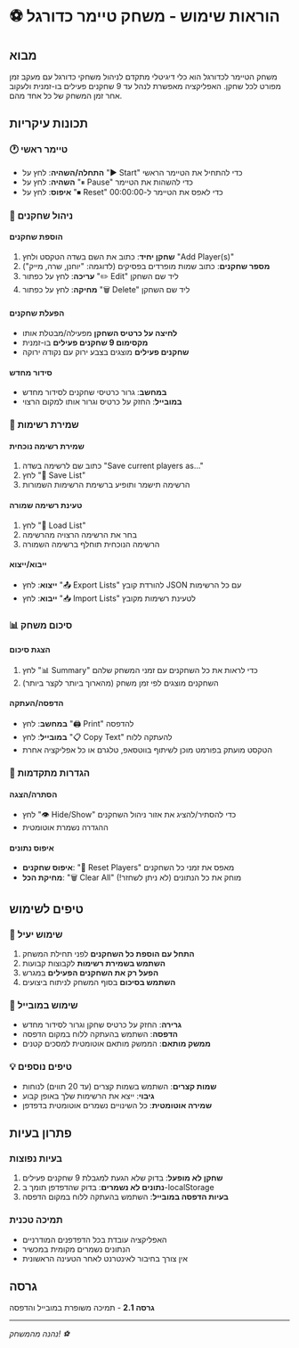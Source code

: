 # ⚽ הוראות שימוש - משחק טיימר כדורגל

## מבוא
משחק הטיימר לכדורגל הוא כלי דיגיטלי מתקדם לניהול משחקי כדורגל עם מעקב זמן מפורט לכל שחקן. האפליקציה מאפשרת לנהל עד 9 שחקנים פעילים בו-זמנית ולעקוב אחר זמן המשחק של כל אחד מהם.

## תכונות עיקריות

### 🕐 טיימר ראשי
- **התחלה/השהיה**: לחץ על "▶ Start" כדי להתחיל את הטיימר הראשי
- **השהיה**: לחץ על "⏸ Pause" כדי להשהות את הטיימר
- **איפוס**: לחץ על "⏹ Reset" כדי לאפס את הטיימר ל-00:00:00

### 👥 ניהול שחקנים

#### הוספת שחקנים
1. **שחקן יחיד**: כתוב את השם בשדה הטקסט ולחץ "Add Player(s)"
2. **מספר שחקנים**: כתוב שמות מופרדים בפסיקים (לדוגמה: "יוחנן, שרה, מייק")
3. **עריכה**: לחץ על כפתור "✏️ Edit" ליד שם השחקן
4. **מחיקה**: לחץ על כפתור "🗑️ Delete" ליד שם השחקן

#### הפעלת שחקנים
- **לחיצה על כרטיס השחקן** מפעילה/מבטלת אותו
- **מקסימום 9 שחקנים פעילים** בו-זמנית
- **שחקנים פעילים** מוצגים בצבע ירוק עם נקודה ירוקה

#### סידור מחדש
- **במחשב**: גרור כרטיסי שחקנים לסידור מחדש
- **במובייל**: החזק על כרטיס וגרור אותו למקום הרצוי

### 💾 שמירת רשימות

#### שמירת רשימה נוכחית
1. כתוב שם לרשימה בשדה "Save current players as..."
2. לחץ "💾 Save List"
3. הרשימה תישמר ותופיע ברשימת הרשימות השמורות

#### טעינת רשימה שמורה
1. לחץ "📂 Load List"
2. בחר את הרשימה הרצויה מהרשימה
3. הרשימה הנוכחית תוחלף ברשימה השמורה

#### ייבוא/ייצוא
- **ייצוא**: לחץ "📤 Export Lists" להורדת קובץ JSON עם כל הרשימות
- **ייבוא**: לחץ "📥 Import Lists" לטעינת רשימות מקובץ

### 📊 סיכום משחק

#### הצגת סיכום
1. לחץ "📊 Summary" כדי לראות את כל השחקנים עם זמני המשחק שלהם
2. השחקנים מוצגים לפי זמן משחק (מהארוך ביותר לקצר ביותר)

#### הדפסה/העתקה
- **במחשב**: לחץ "🖨️ Print" להדפסה
- **במובייל**: לחץ "📋 Copy Text" להעתקה ללוח
- הטקסט מועתק בפורמט מוכן לשיתוף בווטסאפ, טלגרם או כל אפליקציה אחרת

### 🔧 הגדרות מתקדמות

#### הסתרה/הצגה
- לחץ "👁️ Hide/Show" כדי להסתיר/להציג את אזור ניהול השחקנים
- ההגדרה נשמרת אוטומטית

#### איפוס נתונים
- **איפוס שחקנים**: "🔄 Reset Players" מאפס את זמני כל השחקנים
- **מחיקת הכל**: "🗑️ Clear All" מוחק את כל הנתונים (לא ניתן לשחזר!)

## טיפים לשימוש

### 🎯 שימוש יעיל
1. **התחל עם הוספת כל השחקנים** לפני תחילת המשחק
2. **השתמש בשמירת רשימות** לקבוצות קבועות
3. **הפעל רק את השחקנים הפעילים** במגרש
4. **השתמש בסיכום** בסוף המשחק לניתוח ביצועים

### 📱 שימוש במובייל
- **גרירה**: החזק על כרטיס שחקן וגרור לסידור מחדש
- **הדפסה**: השתמש בהעתקה ללוח במקום הדפסה
- **ממשק מותאם**: הממשק מותאם אוטומטית למסכים קטנים

### 💡 טיפים נוספים
- **שמות קצרים**: השתמש בשמות קצרים (עד 20 תווים) לנוחות
- **גיבוי**: ייצא את הרשימות שלך באופן קבוע
- **שמירה אוטומטית**: כל השינויים נשמרים אוטומטית בדפדפן

## פתרון בעיות

### בעיות נפוצות
1. **שחקן לא מופעל**: בדוק שלא הגעת למגבלת 9 שחקנים פעילים
2. **נתונים לא נשמרים**: בדוק שהדפדפן תומך ב-localStorage
3. **בעיות הדפסה במובייל**: השתמש בהעתקה ללוח במקום הדפסה

### תמיכה טכנית
- האפליקציה עובדת בכל הדפדפנים המודרניים
- הנתונים נשמרים מקומית במכשיר
- אין צורך בחיבור לאינטרנט לאחר הטעינה הראשונית

## גרסה
**גרסה 2.1** - תמיכה משופרת במובייל והדפסה

---
*נהנה מהמשחק! ⚽*
